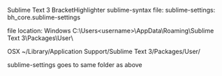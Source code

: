 Sublime Text 3
BracketHighlighter
sublime-syntax file:
sublime-settings: bh_core.sublime-settings

file location:
Windows
C:\Users\<username>\AppData\Roaming\Sublime Text 3\Packages\User\

OSX
~/Library/Application Support/Sublime Text 3/Packages/User/

sublime-settings goes to same folder as above
